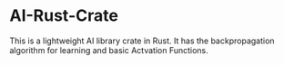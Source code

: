 # AI-Rust-Crate

This is a lightweight AI library crate in Rust.
It has the backpropagation algorithm for learning and basic Actvation Functions.
